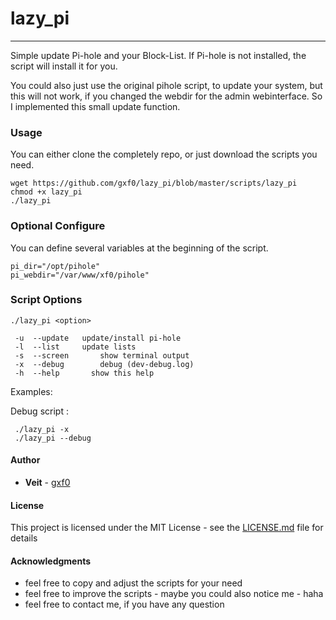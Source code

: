 # lazy_pi

 * * *
Simple update Pi-hole and your Block-List.
If Pi-hole is not installed, the script will install it for you.

You could also just use the original pihole script, to update your system, but this will not work,
if you changed the webdir for the admin webinterface. So I implemented this small update function.

### Usage

You can either clone the completely repo, or just download the scripts you need.

```
wget https://github.com/gxf0/lazy_pi/blob/master/scripts/lazy_pi
chmod +x lazy_pi
./lazy_pi
```

### Optional Configure

You can define several variables at the beginning of the script.

```
pi_dir="/opt/pihole"
pi_webdir="/var/www/xf0/pihole"
```

### Script Options

```
./lazy_pi <option>

 -u  --update   update/install pi-hole
 -l  --list     update lists
 -s  --screen		show terminal output
 -x  --debug		debug (dev-debug.log)
 -h  --help		  show this help
```

Examples:

Debug script :
```
 ./lazy_pi -x
 ./lazy_pi --debug
```

#### Author

* **Veit** - [gxf0](https://github.com/gxf0)

#### License

This project is licensed under the MIT License - see the [LICENSE.md](LICENSE.md) file for details

#### Acknowledgments

* feel free to copy and adjust the scripts for your need
* feel free to improve the scripts - maybe you could also notice me - haha
* feel free to contact me, if you have any question
